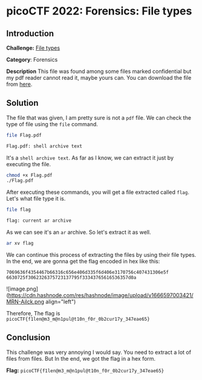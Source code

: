 # picoCTF 2022: Forensics: File types

## Introduction
**Challenge:** [File types](https://play.picoctf.org/practice/challenge/268)

**Category**: Forensics

**Description**
This file was found among some files marked confidential but my pdf reader cannot read it, maybe yours can.
You can download the file from [here](https://artifacts.picoctf.net/c/324/Flag.pdf).

## Solution
The file that was given, I am pretty sure is not a `pdf` file. We can check the type of file using the `file` command.

```bash
file Flag.pdf

Flag.pdf: shell archive text
```
It's a `shell archive text`. As far as I know, we can extract it just by executing the file.
```bash
chmod +x Flag.pdf
./Flag.pdf
```
After executing these commands, you will get a file extracted called `flag`. Let's what file type it is.
```bash
file flag

flag: current ar archive
```
As we can see it's an `ar` archive. So let's extract it as well.
```bash
ar xv flag
```
We can continue this process of extracting the files by using their file types. In the end, we are gonna get the flag encoded in hex like this:
```
7069636f4354467b66316c656e406d335f6d406e3170756c407431306e5f
6630725f3062326375723137795f33343765616536357d0a
```

![image.png](https://cdn.hashnode.com/res/hashnode/image/upload/v1666597003421/MRN-Ailck.png align="left")

Therefore, The flag is `picoCTF{f1len@m3_m@n1pul@t10n_f0r_0b2cur17y_347eae65}`

## Conclusion
This challenge was very annoying I would say. You need to extract a lot of files from files. But In the end, we got the flag in a hex form.

**Flag:** `picoCTF{f1len@m3_m@n1pul@t10n_f0r_0b2cur17y_347eae65}`